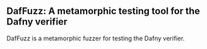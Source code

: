 ## DafFuzz: A metamorphic testing tool for the Dafny verifier

DafFuzz is a metamorphic fuzzer for testing the Dafny verifier.